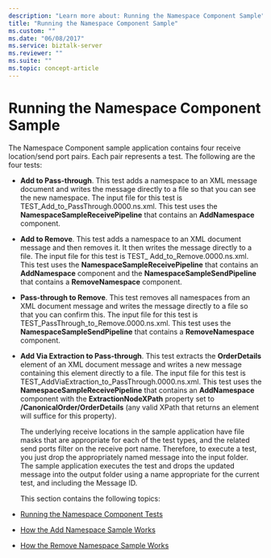 ```yaml
---
description: "Learn more about: Running the Namespace Component Sample"
title: "Running the Namespace Component Sample"
ms.custom: ""
ms.date: "06/08/2017"
ms.service: biztalk-server
ms.reviewer: ""
ms.suite: ""
ms.topic: concept-article
---
```

# Running the Namespace Component Sample
The Namespace Component sample application contains four receive location/send port pairs. Each pair represents a test. The following are the four tests:  

- **Add to Pass-through**. This test adds a namespace to an XML message document and writes the message directly to a file so that you can see the new namespace. The input file for this test is TEST_Add_to_PassThrough.0000.ns.xml. This test uses the **NamespaceSampleReceivePipeline** that contains an **AddNamespace** component.  

- **Add to Remove**. This test adds a namespace to an XML document message and then removes it. It then writes the message directly to a file. The input file for this test is TEST_ Add_to_Remove.0000.ns.xml. This test uses the **NamespaceSampleReceivePipeline** that contains an **AddNamespace** component and the **NamespaceSampleSendPipeline** that contains a **RemoveNamespace** component.  

- **Pass-through to Remove**. This test removes all namespaces from an XML document message and writes the message directly to a file so that you can confirm this. The input file for this test is TEST_PassThrough_to_Remove.0000.ns.xml. This test uses the **NamespaceSampleSendPipeline** that contains a **RemoveNamespace** component.  

- **Add Via Extraction to Pass-through**. This test extracts the **OrderDetails** element of an XML document message and writes a new message containing this element directly to a file. The input file for this test is TEST_AddViaExtraction_to_PassThrough.0000.ns.xml. This test uses the **NamespaceSampleReceivePipeline** that contains an **AddNamespace** component with the **ExtractionNodeXPath** property set to **/CanonicalOrder/OrderDetails** (any valid XPath that returns an element will suffice for this property).  

  The underlying receive locations in the sample application have file masks that are appropriate for each of the test types, and the related send ports filter on the receive port name. Therefore, to execute a test, you just drop the appropriately named message into the input folder. The sample application executes the test and drops the updated message into the output folder using a name appropriate for the current test, and including the Message ID.  

  This section contains the following topics:  

- [Running the Namespace Component Tests](../esb-toolkit/running-the-namespace-component-tests.md)  

- [How the Add Namespace Sample Works](../esb-toolkit/how-the-add-namespace-sample-works.md)  

- [How the Remove Namespace Sample Works](../esb-toolkit/how-the-remove-namespace-sample-works.md)
